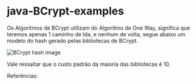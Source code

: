 # java-BCrypt-examples

Os Algoritmos de BCrypt utilizam do Algoritmo de One Way, significa que teremos apenas 1 caminho de Ida, e nenhum de volta, segue abaixo um modelo do hash gerado pelas bibliotecas de BCrypt.

![BCrypt hash image](https://i.sstatic.net/m8opZ.png)

Vale ressaltar que o custo padrão da maioria das bibliotecas é 10.

Referências:

